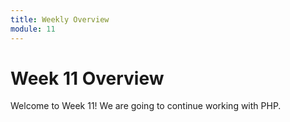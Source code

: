 ```yaml
---
title: Weekly Overview
module: 11
---
```


# Week 11 Overview

Welcome to Week 11!  We are going to continue working with PHP.

